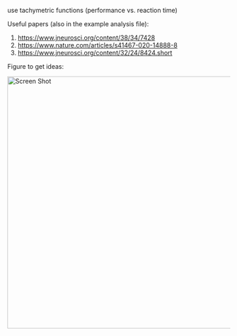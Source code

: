 use tachymetric functions (performance vs. reaction time)

Useful papers (also in the example analysis file):

1. https://www.jneurosci.org/content/38/34/7428
2. https://www.nature.com/articles/s41467-020-14888-8
3. https://www.jneurosci.org/content/32/24/8424.short

Figure to get ideas:


<img width="569" alt="Screen Shot " src="https://user-images.githubusercontent.com/61696572/104560294-948a0880-563d-11eb-9bc4-79746fd20be3.png">
